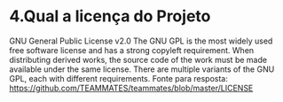 # 4.Qual a licença do Projeto 
GNU General Public License v2.0
The GNU GPL is the most widely used free software license and has a strong copyleft requirement. When distributing derived works, the source code of the work must be made available under the same license. There are multiple variants of the GNU GPL, each with different requirements.
Fonte para resposta: https://github.com/TEAMMATES/teammates/blob/master/LICENSE